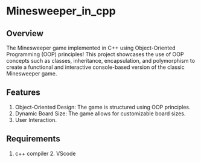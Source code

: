 # Minesweeper_in_cpp
## Overview
The Minesweeper game implemented in C++ using Object-Oriented Programming (OOP) principles! This project showcases the use of OOP concepts such as classes, inheritance, encapsulation, and polymorphism to create a functional and interactive console-based version of the classic Minesweeper game.

## Features
1. Object-Oriented Design: The game is structured using OOP principles.
2. Dynamic Board Size: The game allows for customizable board sizes.
3. User Interaction.
## Requirements
1. c++ compiler
2. VScode
